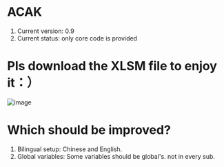﻿# ACAK
1. Current version: 0.9
2. Current status: only core code is provided

# Pls download the XLSM file to enjoy it：）
 ![image](https://github.com/sdupjj/ACAK/blob/master/screenshots/20181224%20DEMO%2001.jpg)

# Which should be improved?
1. Bilingual setup: Chinese and English.
2. Global variables: Some variables should be global's. not in every sub.
